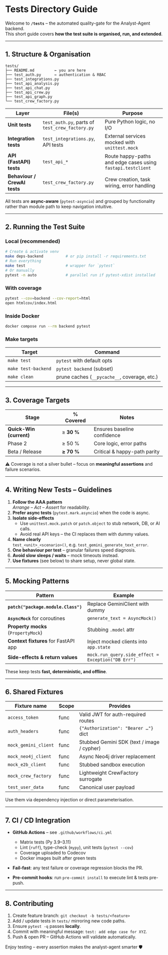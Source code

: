 # Tests Directory Guide

Welcome to **`/tests`** – the automated quality-gate for the Analyst-Agent backend.  
This short guide covers **how the test suite is organised, run, and extended**.

---

## 1. Structure & Organisation

```
tests/
├── README.md         ← you are here
├── test_auth.py      ← authentication & RBAC
├── test_integrations.py
├── test_api_analysis.py
├── test_api_chat.py
├── test_api_crew.py
├── test_api_graph.py
└── test_crew_factory.py
```

| Layer                        | File(s)                               | Purpose |
| ---------------------------- | ------------------------------------- | ------- |
| **Unit tests**               | `test_auth.py`, parts of `test_crew_factory.py` | Pure Python logic, no I/O |
| **Integration tests**        | `test_integrations.py`, API tests     | External services mocked with `unittest.mock` |
| **API (FastAPI) tests**      | `test_api_*`                          | Route happy-paths and edge cases using `fastapi.testclient` |
| **Behaviour / CrewAI tests** | `test_crew_factory.py`                | Crew creation, task wiring, error handling |

All tests are **async-aware** (`pytest-asyncio`) and grouped by functionality rather than module path to keep navigation intuitive.

---

## 2. Running the Test Suite

### Local (recommended)

```bash
# Create & activate venv
make deps-backend          # or pip install -r requirements.txt
# Run everything
make test                  # wrapper for `pytest`
# Or manually
pytest -n auto             # parallel run if pytest-xdist installed
```

### With coverage

```bash
pytest --cov=backend --cov-report=html
open htmlcov/index.html
```

### Inside Docker

```bash
docker compose run --rm backend pytest
```

### Make targets

| Target        | Command                                   |
| ------------- | ----------------------------------------- |
| `make test`   | `pytest` with default opts                |
| `make test-backend` | `pytest backend` (subset)           |
| `make clean`  | prune caches (`__pycache__`, coverage, etc.) |

---

## 3. Coverage Targets

| Stage                 | % Covered | Notes |
| --------------------- | --------- | ----- |
| **Quick-Win (current)** | ≥ **30 %** | Ensures baseline confidence |
| Phase 2               | ≥ 50 %    | Core logic, error paths     |
| Beta / Release        | **≥ 70 %** | Critical & happy-path parity |

⚠️ Coverage is not a silver bullet – focus on **meaningful assertions** and failure scenarios.

---

## 4. Writing New Tests – Guidelines

1. **Follow the AAA pattern**  
   *Arrange – Act – Assert* for readability.
2. **Prefer async tests** (`pytest.mark.asyncio`) when the code is async.
3. **Isolate side-effects**  
   - Use `unittest.mock.patch` or `patch.object` to stub network, DB, or AI calls.  
   - Avoid real API keys – the CI replaces them with dummy values.
4. **Name clearly**  
   `test_<unit>_<scenario>()`, e.g. `test_gemini_generate_text_error`.
5. **One behaviour per test** – granular failures speed diagnosis.
6. **Avoid slow sleeps / waits** – mock timeouts instead.
7. **Use fixtures** (see below) to share setup, never global state.

---

## 5. Mocking Patterns

| Pattern                              | Example |
| ------------------------------------ | ------- |
| **`patch("package.module.Class")`**  | Replace GeminiClient with dummy |
| **`AsyncMock`** for coroutines       | `generate_text = AsyncMock()` |
| **Property mocks** (`PropertyMock`)  | Stubbing `.model` attr |
| **Context fixtures** for FastAPI app | Inject mocked clients into `app.state` |
| **Side-effects & return values**     | `mock.run_query.side_effect = Exception("DB Err")` |

These keep tests **fast, deterministic, and offline**.

---

## 6. Shared Fixtures

| Fixture name          | Scope | Provides |
| --------------------- | ----- | -------- |
| `access_token`        | func  | Valid JWT for auth-required routes |
| `auth_headers`        | func  | `{"Authorization": "Bearer …"}` dict |
| `mock_gemini_client`  | func  | Stubbed Gemini SDK (text / image / cypher) |
| `mock_neo4j_client`   | func  | Async Neo4j driver replacement |
| `mock_e2b_client`     | func  | Stubbed sandbox execution |
| `mock_crew_factory`   | func  | Lightweight CrewFactory surrogate |
| `test_user_data`      | func  | Canonical user payload |

Use them via dependency injection or direct parameterisation.

---

## 7. CI / CD Integration

* **GitHub Actions** – see `.github/workflows/ci.yml`  
  - Matrix tests (Py 3.9–3.11)  
  - Lint (`ruff`), type-check (`mypy`), unit tests (`pytest --cov`)  
  - Coverage uploaded to Codecov  
  - Docker images built after green tests

* **Fail-fast**: any test failure or coverage regression blocks the PR.

* **Pre-commit hooks**: run `pre-commit install` to execute lint & tests pre-push.

---

## 8. Contributing

1. Create feature branch: `git checkout -b tests/<feature>`
2. Add / update tests in `tests/` mirroring new code paths.
3. Ensure `pytest -q` passes **locally**.
4. Commit with meaningful message: `test: add edge case for XYZ`.
5. Push & open PR – GitHub Actions will validate automatically.

Enjoy testing – every assertion makes the analyst-agent smarter 🛡️

